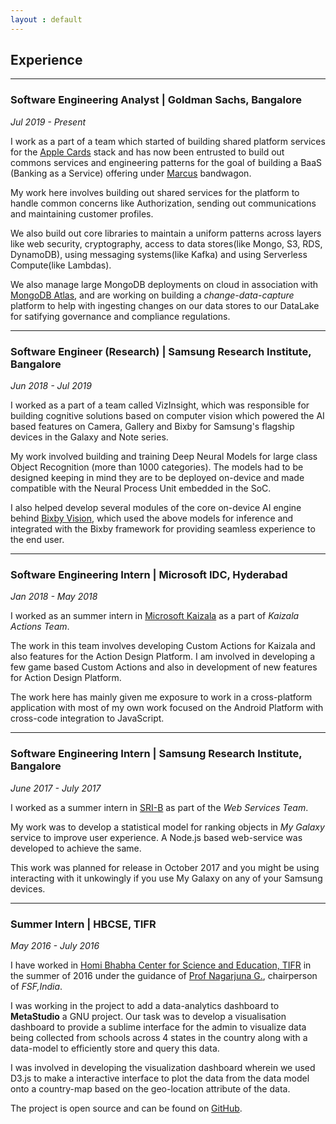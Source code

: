 ```yaml
---
layout : default
---
```


## Experience
---

### **Software Engineering Analyst | Goldman Sachs, Bangalore**

*Jul 2019 - Present*

I work as a part of a team which started of building shared platform services for the [Apple Cards](https://www.goldmansachs.com/our-firm/history/moments/2019-apple-card.html) stack and has now been entrusted to build out commons services and engineering patterns for the goal of building a BaaS (Banking as a Service) offering under [Marcus](https://www.marcus.com/) bandwagon.

My work here involves building out shared services for the platform to handle common concerns like Authorization, sending out communications and maintaining customer profiles. 

We also build out core libraries to maintain a uniform patterns across layers like web security, cryptography, access to data stores(like Mongo, S3, RDS, DynamoDB), using messaging systems(like Kafka) and using Serverless Compute(like Lambdas).

We also manage large MongoDB deployments on cloud in association with [MongoDB Atlas](https://www.mongodb.com/cloud), and are working on building a *change-data-capture* platform to help with ingesting changes on our data stores to our DataLake for satifying governance and compliance regulations.

---

### **Software Engineer (Research) | Samsung Research Institute, Bangalore**

*Jun 2018 - Jul 2019*

I worked as a part of a team called VizInsight, which was responsible for building cognitive solutions based on computer vision which powered the AI based features on Camera, Gallery and Bixby for Samsung's flagship devices in the Galaxy and Note series.

My work involved building and training Deep Neural Models for large class Object Recognition (more than 1000 categories). The models had to be designed keeping in mind they are to be deployed on-device and made compatible with the Neural Process Unit embedded in the SoC.

I also helped develop several modules of the core on-device AI engine behind [Bixby Vision](https://www.samsung.com/global/galaxy/apps/bixby/vision/), which used the above models for inference and integrated with the Bixby framework for providing seamless experience to the end user.

---


### **Software Engineering Intern | Microsoft IDC, Hyderabad**

*Jan 2018 - May 2018*

I worked as an summer intern in [Microsoft Kaizala](https://products.office.com/en-in/business/microsoft-kaizala) as a part of _Kaizala Actions Team_.

The work in this team involves developing Custom Actions for Kaizala and also features for the Action Design Platform. I am involved in developing a few game based Custom Actions and also in development of new features for Action Design Platform.

The work here has mainly given me exposure to work in a cross-platform application with most of my own work focused on the Android Platform with cross-code integration to JavaScript.

---

### **Software Engineering Intern | Samsung Research Institute, Bangalore**

*June 2017 - July 2017*

I worked as a summer intern in [SRI-B](http://www.samsung.com/in/aboutsamsung/samsungelectronics/india/rnd/) as
part of the _Web Services Team_.

My work was to develop a statistical model for ranking objects in _My Galaxy_ service to improve user experience. A Node.js based web-service was developed to achieve the same.

This work was planned for release in October 2017 and you might be using interacting with it unkowingly if you use My Galaxy on any of your Samsung devices.  

---

### **Summer Intern | HBCSE, TIFR**

*May 2016 - July 2016*

I have worked in [Homi Bhabha Center for Science and Education, TIFR](http://www.hbcse.tifr.res.in/) in the summer of 2016 under the guidance of [Prof Nagarjuna G.](https://gnowgi.org/), chairperson of _FSF,India_.

I was working in the project to add a data-analytics dashboard to **MetaStudio** a GNU project. Our task was to develop a visualisation dashboard to provide a sublime interface for the admin to visualize data being collected from schools across 4 states in the country along with a data-model to efficiently store and query this data.

I was involved in developing the visualization dashboard wherein we used D3.js to make a interactive interface to plot the data from the data model onto a country-map based on the geo-location attribute of the data.

The project is open source and can be found on [GitHub](https://github.com/gnowledge/gstudio).